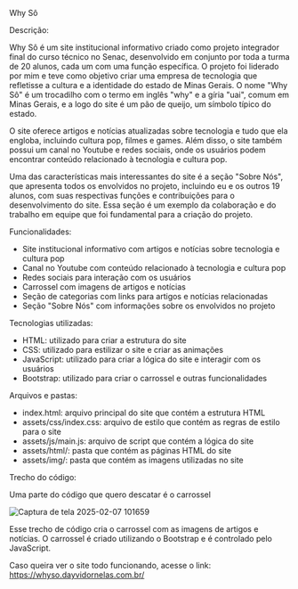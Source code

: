Why Sô

Descrição:

Why Sô é um site institucional informativo criado como projeto integrador final do curso técnico no Senac, desenvolvido em conjunto por toda a turma de 20 alunos, cada um com uma função específica. O projeto foi liderado por mim e teve como objetivo criar uma empresa de tecnologia que refletisse a cultura e a identidade do estado de Minas Gerais. O nome "Why Sô" é um trocadilho com o termo em inglês "why" e a gíria "uai", comum em Minas Gerais, e a logo do site é um pão de queijo, um símbolo típico do estado.

O site oferece artigos e notícias atualizadas sobre tecnologia e tudo que ela engloba, incluindo cultura pop, filmes e games. Além disso, o site também possui um canal no Youtube e redes sociais, onde os usuários podem encontrar conteúdo relacionado à tecnologia e cultura pop.

Uma das características mais interessantes do site é a seção "Sobre Nós", que apresenta todos os envolvidos no projeto, incluindo eu e os outros 19 alunos, com suas respectivas funções e contribuições para o desenvolvimento do site. Essa seção é um exemplo da colaboração e do trabalho em equipe que foi fundamental para a criação do projeto.

Funcionalidades:

- Site institucional informativo com artigos e notícias sobre tecnologia e cultura pop
- Canal no Youtube com conteúdo relacionado à tecnologia e cultura pop
- Redes sociais para interação com os usuários
- Carrossel com imagens de artigos e notícias
- Seção de categorias com links para artigos e notícias relacionadas
- Seção "Sobre Nós" com informações sobre os envolvidos no projeto

Tecnologias utilizadas:

- HTML: utilizado para criar a estrutura do site
- CSS: utilizado para estilizar o site e criar as animações
- JavaScript: utilizado para criar a lógica do site e interagir com os usuários
- Bootstrap: utilizado para criar o carrossel e outras funcionalidades

Arquivos e pastas:

- index.html: arquivo principal do site que contém a estrutura HTML
- assets/css/index.css: arquivo de estilo que contém as regras de estilo para o site
- assets/js/main.js: arquivo de script que contém a lógica do site
- assets/html/: pasta que contém as páginas HTML do site
- assets/img/: pasta que contém as imagens utilizadas no site

Trecho do código:

Uma parte do código que quero descatar é o carrossel

![Captura de tela 2025-02-07 101659](https://github.com/user-attachments/assets/b2c05500-aba4-408b-af15-3d52b49742d9)

Esse trecho de código cria o carrossel com as imagens de artigos e notícias. O carrossel é criado utilizando o Bootstrap e é controlado pelo JavaScript.

Caso queira ver o site todo funcionando, acesse o link: https://whyso.dayvidornelas.com.br/
